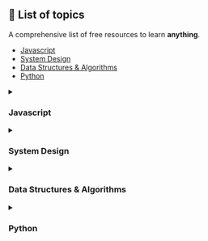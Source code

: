 ## **🚀 List of topics**

A comprehensive list of free resources to learn **anything**.

- [Javascript](#javascript)
- [System Design](#systemDesign)
- [Data Structures & Algorithms](#DSA)
- [Python](#python)

<details id="javascript">
<summary> <h3> Javascript </h3> </summary>

### Beginner

- **Introduction to JavaScript**
  - **[The Modern JavaScript Tutorial](https://javascript.info/)**
  - **Type**: Documentation
  - **Description**: A comprehensive guide covering all fundamental concepts of JavaScript, from basic syntax to advanced topics.

</details>

<details id="systemDesign">
<summary> <h3> System Design </h3> </summary>

### Intermediate

- **[System Design Primer](https://github.com/donnemartin/system-design-primer)**
- **Type**: GitHub Repository
- **Description**: A comprehensive resource for learning the basics of system design, including scalability, load balancing, and system architecture.
</details>

<details id="DSA">
<summary> <h3> Data Structures & Algorithms </h3> </summary>

### Intermediate

- **[Leetcode 75](https://www.teamblind.com/post/new-year-gift---curated-list-of-top-75-leetcode-questions-to-save-your-time-OaM1orEU)**
- **Type**: Questions
- **Description**: a list of the best LeetCode questions that teach you core concepts and techniques for each category/type of problems.
</details>

<details id="python">
<summary> <h3> Python </h3> </summary>

### Beginner

- **[Intro to Python](https://www.youtube.com/watch?v=eWRfhZUzrAc)**
- **Type**: Youtube video
- **Description**: an introductory Python tutorial.

- **[Python Revision](https://www.youtube.com/watch?v=PNSIWjWAA7o)**
- **Type**: Youtube video
- **Description**: a summary of Python syntax.
</details>
